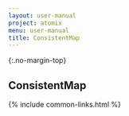 ```yaml
---
layout: user-manual
project: atomix
menu: user-manual
title: ConsistentMap
---
```


{:.no-margin-top}

## ConsistentMap

{% include common-links.html %}

